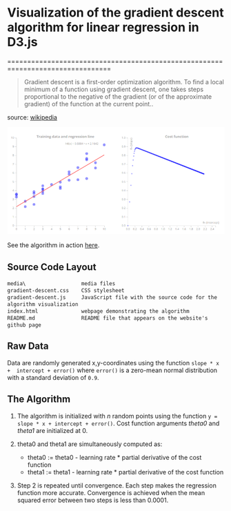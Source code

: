 # Visualization of the gradient descent algorithm for linear regression in D3.js
================================================================================


> Gradient descent is a first-order optimization algorithm. To find a local 
minimum of a function using gradient descent, one takes steps proportional to 
the negative of the gradient (or of the approximate gradient) of the function 
at the current point..

source: [wikipedia](https://en.wikipedia.org/wiki/Gradient_descent)

![Gradient descent](/media/thumbnail.png "Gradient descent")

See the algorithm in action [here](http://nl-hugo.github.io/d3-gradient-descent/index.html).


## Source Code Layout

    media\					media files
    gradient-descent.css    CSS stylesheet
    gradient-descent.js     JavaScript file with the source code for the algorithm visualization
    index.html          	webpage demonstrating the algorithm
    README.md           	README file that appears on the website's github page


## Raw Data

Data are randomly generated x,y-coordinates using the function `slope * x + 
intercept + error()` where `error()` is a zero-mean normal distribution with a 
standard deviation of `0.9`.


## The Algorithm

1. The algorithm is initialized with _n_ random points using the function 
`y = slope * x + intercept + error()`. Cost function arguments _theta0_ and 
_theta1_ are initialized at 0.

2. theta0 and theta1 are simultaneously computed as: 
	* theta0 := theta0 - learning rate * partial derivative of the cost function
	* theta1 := theta1 - learning rate * partial derivative of the cost function

3. Step 2 is repeated until convergence. Each step makes the regression 
function more accurate. Convergence is achieved when the mean squared error 
between two steps is less than 0.0001. 
